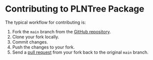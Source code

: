 # Contributing to PLNTree Package

The typical workflow for contributing is:

1. Fork the `main` branch from the [GitHub repository](https://github.com/AlexandreChaussard/PLNTree-package).
2. Clone your fork locally.
3. Commit changes.
4. Push the changes to your fork.
5. Send a [pull request](https://github.com/AlexandreChaussard/PLNTree-package/pulls) from your fork back to the original `main` branch.